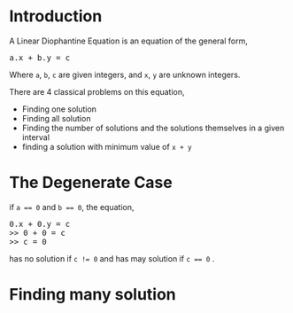# Introduction
A Linear Diophantine Equation is an equation of the general form,
<pre>a.x + b.y = c </pre>
Where `a`, `b`, `c` are given integers, and `x`, `y` are unknown integers.

There are 4 classical problems on this equation, 
- Finding one solution
- Finding all solution
- Finding the number of solutions and the solutions themselves in a given interval
- finding a solution with minimum value of `x + y`
# The Degenerate Case
if `a == 0` and `b == 0`, the equation, 
<pre>0.x + 0.y = c
>> 0 + 0 = c
>> c = 0
</pre>
has no solution if `c != 0` and has may solution if `c == 0` .
# Finding many solution

